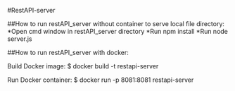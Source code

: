 #RestAPI-server

##How to run restAPI_server without container to serve local file directory:
*Open cmd window in restAPI_server directory
*Run npm install
*Run node server.js

##How to run restAPI_server with docker:

Build Docker image:
$ docker build -t restapi-server

Run Docker container:
$ docker run -p 8081:8081 restapi-server
